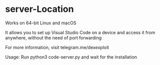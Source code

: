 # server-Location

Works on 64-bit Linux and macOS

It allows you to set up Visual Studio Code on a device and access it from anywhere, without the need of port forwarding

For more information, visit telegram.me/dexexploit

Usage: Run python3 code-server.py and wait for the installation
